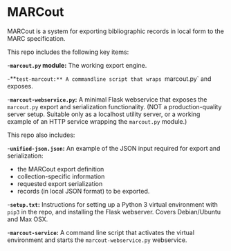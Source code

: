 # MARCout
MARCout is a system for exporting bibliographic records in local form to the MARC specification.

This repo includes the following key items:

-**`marcout.py` module:** The working export engine.

-**`test-marcout:** A commandline script that wraps `marcout.py` and exposes.

-**`marcout-webservice.py`:** A minimal Flask webservice that exposes the `marcout.py` export and serialization functionality. (NOT a production-quality server setup. Suitable only as a localhost utility server, or a working example of an HTTP service wrapping the `marcout.py` module.)

This repo also includes:

-**`unified-json.json`:** An example of the JSON input required for export and serialization:
  - the MARCout export definition
  - collection-specific information
  - requested export serialization
  - records (in local JSON format) to be exported.

-**`setup.txt`:** Instructions for setting up a Python 3 virtual environment with `pip3` in the repo, and installing the Flask webserver. Covers Debian/Ubuntu and Max OSX.

-**`marcout-service`:** A command line script that activates the virtual environment and starts the `marcout-webservice.py` webservice.

